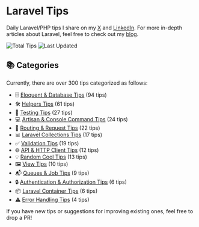 # Laravel Tips

Daily Laravel/PHP tips I share on my [X](https://x.com/OussamaMater) and [LinkedIn](https://www.linkedin.com/in/oussamamater/). For more in-depth articles about Laravel, feel free to check out my [blog](https://blog.oussama-mater.tech/).

![Total Tips](https://img.shields.io/badge/dynamic/json?url=https%3A%2F%2Fraw.githubusercontent.com%2Foussamamater%2Flaravel-tips%2Fmain%2Fstats.json&label=Total%20Tips&query=%24.totalTips&color=blue)
![Last Updated](https://img.shields.io/github/last-commit/oussamamater/laravel-tips?label=Last%20Updated&color=green)

## 📚 Categories

Currently, there are over 300 tips categorized as follows:

- 🗄️ [Eloquent & Database Tips](./tips/eloquent-and-database.md) (94 tips)
- 🛠️ [Helpers Tips](./tips/helpers.md) (61 tips)
- 🧪 [Testing Tips](./tips/testing.md) (27 tips)
- 💻 [Artisan & Console Command Tips](./tips/console.md) (24 tips)
- 🔄 [Routing & Request Tips](./tips/routing.md) (22 tips)
- 📊 [Laravel Collections Tips](./tips/collections.md) (17 tips)
- ✅ [Validation Tips](./tips/validation.md) (19 tips)
- 🌐 [API & HTTP Client Tips](./tips/api-and-http-client.md) (12 tips)
- 💡 [Random Cool Tips](./tips/others.md) (13 tips)
- 🖼️ [View Tips](./tips/views.md) (10 tips)
- 📬 [Queues & Job Tips](./tips/queues-and-jobs.md) (9 tips)
- 🔒 [Authentication & Authorization Tips](./tips/auth.md) (6 tips)
- 📦 [Laravel Container Tips](./tips/container.md) (6 tips)
- ⚠️ [Error Handling Tips](./tips/error-handling.md) (4 tips)

If you have new tips or suggestions for improving existing ones, feel free to drop a PR!
